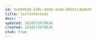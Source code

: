 ```yaml
---
id: bc604639-530c-424d-a5ab-b075cc3bdb4f
title: lastInSeconds
desc: ''
updated: 1618573870636
created: 1618573870636
stub: true
---
```



